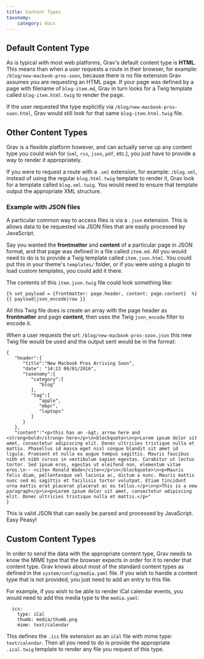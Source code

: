 ```yaml
---
title: Content Types
taxonomy:
    category: docs
---
```


## Default Content Type

As is typical with most web platforms, Grav's default content type is **HTML**. This means than when a user requests a route in their browser, for example: `/blog/new-macbook-pros-soon`, because there is no file extension Grav assumes you are requesting an HTML page.  If your page was defined by a page with filename of  `blog-item.md`, Grav in turn looks for a Twig template called `blog-item.html.twig`  to render the page.

If the user requested the type explicitly via `/blog/new-macbook-pros-soon.html`, Grav would still look for that same `blog-item.html.twig` file.

## Other Content Types

Grav is a flexible platform however, and can actually serve up any content type you could wish for (`xml`, `rss`, `json`, `pdf`, etc.), you just have to provide a way to render it appropriately.

If you were to request a route with a `.xml` extension, for example: `/blog.xml`,  instead of using the regular `blog.html.twig` template to render it,
Grav look for a template called `blog.xml.twig`.  You would need to ensure that template output the appropriate XML structure.

### Example with JSON files

A particular common way to access files is via a `.json` extension.  This is allows data to be requested via JSON files that are easily processed by JavaScript.

Say you wanted the **frontmatter** and **content** of a particular page in JSON format, and that page was defined in a file called `item.md`.  All you would need to do is to provide a Twig template called `item.json.html`.  You could put this in your theme's `templates/` folder, or if you were using a plugin to load custom templates, you could add it there.

The contents of this `item.json.twig` file could look something like:

```
{% set payload = {frontmatter: page.header, content: page.content}  %}
{{ payload|json_encode|raw }}
```

All this Twig file does is create an array with the page header as **frontmatter** and page **content**, then uses the Twig `json_encode` filter to encode it.

When a user requests the url: `/blog/new-macbook-pros-soon.json` this new Twig file would be used and the output sent would be in the format:

```
{
   "header":{
      "title":"New Macbook Pros Arriving Soon",
      "date": "14:23 08/01/2016",
      "taxonomy":{
         "category":[
            "blog"
         ],
         "tag":[
            "apple",
            "mbpr",
            "laptops"
         ]
      }
   },
   "content":"<p>this has an -&gt; arrow here and <strong>bold</strong> here</p>\n<blockquote>\n<p>Lorem ipsum dolor sit amet, consectetur adipiscing elit. Donec ultricies tristique nulla et mattis. Phasellus id massa eget nisl congue blandit sit amet id ligula. Praesent et nulla eu augue tempus sagittis. Mauris faucibus nibh et nibh cursus in vestibulum sapien egestas. Curabitur ut lectus tortor. Sed ipsum eros, egestas ut eleifend non, elementum vitae eros.\n-- <cite> Ronald Wade</cite></p>\n</blockquote>\n<p>Mauris felis diam, pellentesque vel lacinia ac, dictum a nunc. Mauris mattis nunc sed mi sagittis et facilisis tortor volutpat. Etiam tincidunt urna mattis erat placerat placerat ac eu tellus.</p>\n<p>This is a new paragraph</p>\n<p>Lorem ipsum dolor sit amet, consectetur adipiscing elit. Donec ultricies tristique nulla et mattis.</p>"
}
```

This is valid JSON that can easily be parsed and processed by JavaScript.  Easy Peasy!

## Custom Content Types

In order to send the data with the appropriate content type, Grav needs to know the MIME type that the browser expects in order for it to render that content type.  Grav knows about most of the standard content types as defined in the `system/config/media.yaml` file.  If you wish to handle a content type that is not provided, you just need to add an entry to this file.

For example, if you wish to be able to render iCal calendar events, you would need to add this media type to the `media.yaml`:

```
  ics:
    type: iCal
    thumb: media/thumb.png
    mime: text/calendar
```

This defines the `.ics` file extension as an `iCal` file with mime type: `text/calendar`.  Then all you need to do is provide the appropriate `.ical.twig` template to render any file you request of this type.
